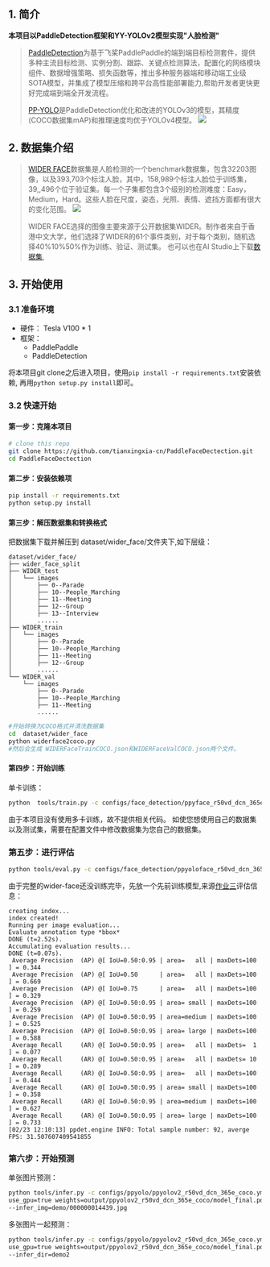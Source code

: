 

## 1. 简介
**本项目以PaddleDetection框架和YY-YOLOv2模型实现"人脸检测"**
>[PaddleDetection](https://github.com/PaddlePaddle/PaddleDetection/)为基于飞桨PaddlePaddle的端到端目标检测套件，提供多种主流目标检测、实例分割、跟踪、关键点检测算法，配置化的网络模块组件、数据增强策略、损失函数等，推出多种服务器端和移动端工业级SOTA模型，并集成了模型压缩和跨平台高性能部署能力,帮助开发者更快更好完成端到端全开发流程。
>
>[PP-YOLO](https://github.com/PaddlePaddle/PaddleDetection/blob/release/2.3/configs/ppyolo/README_cn.md)是PaddleDetection优化和改进的YOLOv3的模型，其精度(COCO数据集mAP)和推理速度均优于YOLOv4模型。
>![](https://ai-studio-static-online.cdn.bcebos.com/cfeb4d56c11c4b31a92b5d2e15231e4aca01ddb84ecc4f2c86c698f9f06d6ddb)
 
## 2. 数据集介绍
>[WIDER FACE](http://shuoyang1213.me/WIDERFACE/)数据集是人脸检测的一个benchmark数据集，包含32203图像，以及393,703个标注人脸，其中，158,989个标注人脸位于训练集，39,,496个位于验证集。每一个子集都包含3个级别的检测难度：Easy，Medium，Hard。这些人脸在尺度，姿态，光照、表情、遮挡方面都有很大的变化范围。
>![](https://ai-studio-static-online.cdn.bcebos.com/c89b7104f86c4bd4ae1152e5472c0f8a2e37a311bbd54d9bb1cf40f1a1f4c5a7)
>
>WIDER FACE选择的图像主要来源于公开数据集WIDER。制作者来自于香港中文大学，他们选择了WIDER的61个事件类别，对于每个类别，随机选择40%10%50%作为训练、验证、测试集。
也可以也在AI Studio上下载[数据集](https://aistudio.baidu.com/aistudio/datasetdetail/4336),

## 3. 开始使用

### 3.1 准备环境

- 硬件： Tesla V100 * 1
- 框架：
  - PaddlePaddle
  - PaddleDetection

将本项目git clone之后进入项目，使用`pip install -r requirements.txt`安装依赖,
再用`python setup.py install`即可。

### 3.2 快速开始

#### 第一步：克隆本项目

```bash
# clone this repo
git clone https://github.com/tianxingxia-cn/PaddleFaceDectection.git
cd PaddleFaceDectection
```
#### 第二步：安装依赖项
```bash
pip install -r requirements.txt
python setup.py install
```
#### 第三步：解压数据集和转换格式
把数据集下载并解压到 dataset/wider_face/文件夹下,如下层级：
```text
dataset/wider_face/
├── wider_face_split
├── WIDER_test
│   └── images
│       ├── 0--Parade
│       ├── 10--People_Marching
│       ├── 11--Meeting
│       ├── 12--Group
│       ├── 13--Interview
│       ......
├── WIDER_train
│   └── images
│       ├── 0--Parade
│       ├── 10--People_Marching
│       ├── 11--Meeting
│       ├── 12--Group
│       ......
└── WIDER_val
    └── images
        ├── 0--Parade
        ├── 10--People_Marching
        ├── 11--Meeting
        ......
```

```bash
#开始转换为COCO格式并清洗数据集
cd  dataset/wider_face
python widerface2coco.py
#然后会生成 WIDERFaceTrainCOCO.json和WIDERFaceValCOCO.json两个文件。
```
#### 第四步：开始训练
单卡训练：
```bash
python  tools/train.py -c configs/face_detection/ppyface_r50vd_dcn_365e_coco.yml  --use_vdl=true 
```
由于本项目没有使用多卡训练，故不提供相关代码。
如使您想使用自己的数据集以及测试集，需要在配置文件中修改数据集为您自己的数据集。

### 第五步：进行评估
```bash
python tools/eval.py -c configs/face_detection/ppyoloface_r50vd_dcn_365e_coco.yml  -o use_gpu=true
```
由于完整的wider-face还没训练完毕，先放一个先前训练模型,来源[作业三](https://aistudio.baidu.com/aistudio/projectdetail/3521764)评估信息：
```textmate
creating index...
index created!
Running per image evaluation...
Evaluate annotation type *bbox*
DONE (t=2.52s).
Accumulating evaluation results...
DONE (t=0.07s).
 Average Precision  (AP) @[ IoU=0.50:0.95 | area=   all | maxDets=100 ] = 0.344
 Average Precision  (AP) @[ IoU=0.50      | area=   all | maxDets=100 ] = 0.669
 Average Precision  (AP) @[ IoU=0.75      | area=   all | maxDets=100 ] = 0.329
 Average Precision  (AP) @[ IoU=0.50:0.95 | area= small | maxDets=100 ] = 0.259
 Average Precision  (AP) @[ IoU=0.50:0.95 | area=medium | maxDets=100 ] = 0.525
 Average Precision  (AP) @[ IoU=0.50:0.95 | area= large | maxDets=100 ] = 0.588
 Average Recall     (AR) @[ IoU=0.50:0.95 | area=   all | maxDets=  1 ] = 0.077
 Average Recall     (AR) @[ IoU=0.50:0.95 | area=   all | maxDets= 10 ] = 0.289
 Average Recall     (AR) @[ IoU=0.50:0.95 | area=   all | maxDets=100 ] = 0.444
 Average Recall     (AR) @[ IoU=0.50:0.95 | area= small | maxDets=100 ] = 0.358
 Average Recall     (AR) @[ IoU=0.50:0.95 | area=medium | maxDets=100 ] = 0.627
 Average Recall     (AR) @[ IoU=0.50:0.95 | area= large | maxDets=100 ] = 0.733
[02/23 12:10:13] ppdet.engine INFO: Total sample number: 92, averge FPS: 31.507607409541855
```

### 第六步：开始预测

单张图片预测：
```bash
python tools/infer.py -c configs/ppyolo/ppyolov2_r50vd_dcn_365e_coco.yml -o \
use_gpu=true weights=output/ppyolov2_r50vd_dcn_365e_coco/model_final.pdparams  \
--infer_img=demo/000000014439.jpg
```

多张图片一起预测：
```bash
python tools/infer.py -c configs/ppyolo/ppyolov2_r50vd_dcn_365e_coco.yml -o \
use_gpu=true weights=output/ppyolov2_r50vd_dcn_365e_coco/model_final.pdparams  \
--infer_dir=demo2
```






